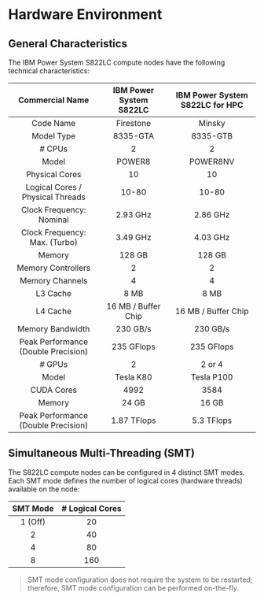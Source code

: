 # Hardware Environment

## General Characteristics

The IBM Power System S822LC compute nodes have the following technical characteristics:

| Commercial Name | IBM Power System S822LC | IBM Power System S822LC for HPC |
| :---: | :---: | :---: |
| Code Name | Firestone | Minsky |
| Model Type | 8335-GTA | 8335-GTB |
| \# CPUs | 2 | 2 |
| Model | POWER8 | POWER8NV |
| Physical Cores | 10 | 10 |
| Logical Cores / Physical Threads | 10-80 | 10-80 |
| Clock Frequency: Nominal | 2.93 GHz | 2.86 GHz |
| Clock Frequency: Max. \(Turbo\) | 3.49 GHz | 4.03 GHz |
| Memory | 128 GB | 128 GB |
| Memory Controllers | 2 | 2 |
| Memory Channels | 4 | 4 |
| L3 Cache | 8 MB | 8 MB |
| L4 Cache | 16 MB / Buffer Chip | 16 MB / Buffer Chip |
| Memory Bandwidth | 230 GB/s | 230 GB/s |
| Peak Performance \(Double Precision\) | 235 GFlops | 235 GFlops |
| \# GPUs | 2 | 2 or 4 |
| Model | Tesla K80 | Tesla P100 |
| CUDA Cores | 4992 | 3584 |
| Memory | 24 GB | 16 GB |
| Peak Performance \(Double Precision\) | 1.87 TFlops | 5.3 TFlops |

## Simultaneous Multi-Threading \(SMT\)

The S822LC compute nodes can be configured in 4 distinct SMT modes.  
Each SMT mode defines the number of logical cores \(hardware threads\) available on the node:

| SMT Mode | \# Logical Cores |
| :---: | :---: |
| 1 \(Off\) | 20 |
| 2 | 40 |
| 4 | 80 |
| 8 | 160 |

> SMT mode configuration does not require the system to be restarted; therefore, SMT mode configuration can be performed on-the-fly.

